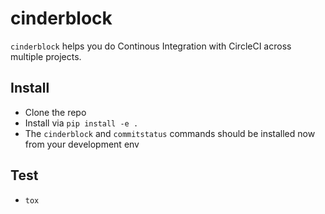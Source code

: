 # cinderblock

`cinderblock` helps you do Continous Integration with CircleCI across multiple projects.


## Install
- Clone the repo
- Install via `pip install -e .`
- The `cinderblock` and `commitstatus` commands should be installed now from your development env

## Test
- `tox`
